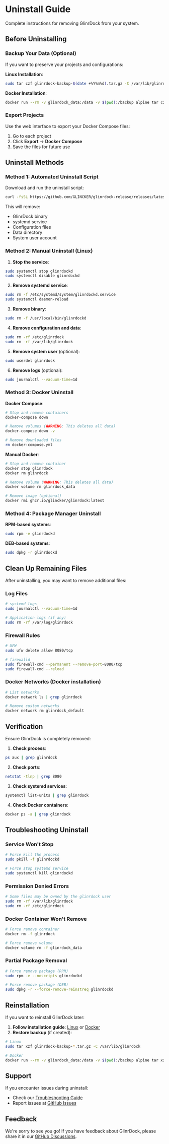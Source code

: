 # Uninstall Guide

Complete instructions for removing GlinrDock from your system.

## Before Uninstalling

### Backup Your Data (Optional)

If you want to preserve your projects and configurations:

**Linux Installation**:
```bash
sudo tar czf glinrdock-backup-$(date +%Y%m%d).tar.gz -C /var/lib/glinrdock .
```

**Docker Installation**:
```bash
docker run --rm -v glinrdock_data:/data -v $(pwd):/backup alpine tar czf /backup/glinrdock-backup-$(date +%Y%m%d).tar.gz -C /data .
```

### Export Projects

Use the web interface to export your Docker Compose files:
1. Go to each project
2. Click **Export** → **Docker Compose**
3. Save the files for future use

## Uninstall Methods

### Method 1: Automated Uninstall Script

Download and run the uninstall script:
```bash
curl -fsSL https://github.com/GLINCKER/glinrdock-release/releases/latest/download/uninstall.sh | sudo bash
```

This will remove:
- GlinrDock binary
- systemd service
- Configuration files
- Data directory
- System user account

### Method 2: Manual Uninstall (Linux)

1. **Stop the service**:
```bash
sudo systemctl stop glinrdockd
sudo systemctl disable glinrdockd
```

2. **Remove systemd service**:
```bash
sudo rm -f /etc/systemd/system/glinrdockd.service
sudo systemctl daemon-reload
```

3. **Remove binary**:
```bash
sudo rm -f /usr/local/bin/glinrdockd
```

4. **Remove configuration and data**:
```bash
sudo rm -rf /etc/glinrdock
sudo rm -rf /var/lib/glinrdock
```

5. **Remove system user** (optional):
```bash
sudo userdel glinrdock
```

6. **Remove logs** (optional):
```bash
sudo journalctl --vacuum-time=1d
```

### Method 3: Docker Uninstall

**Docker Compose**:
```bash
# Stop and remove containers
docker-compose down

# Remove volumes (WARNING: This deletes all data)
docker-compose down -v

# Remove downloaded files
rm docker-compose.yml
```

**Manual Docker**:
```bash
# Stop and remove container
docker stop glinrdock
docker rm glinrdock

# Remove volume (WARNING: This deletes all data)
docker volume rm glinrdock_data

# Remove image (optional)
docker rmi ghcr.io/glincker/glinrdock:latest
```

### Method 4: Package Manager Uninstall

**RPM-based systems**:
```bash
sudo rpm -e glinrdockd
```

**DEB-based systems**:
```bash
sudo dpkg -r glinrdockd
```

## Clean Up Remaining Files

After uninstalling, you may want to remove additional files:

### Log Files
```bash
# systemd logs
sudo journalctl --vacuum-time=1d

# Application logs (if any)
sudo rm -rf /var/log/glinrdock
```

### Firewall Rules
```bash
# UFW
sudo ufw delete allow 8080/tcp

# firewalld
sudo firewall-cmd --permanent --remove-port=8080/tcp
sudo firewall-cmd --reload
```

### Docker Networks (Docker installation)
```bash
# List networks
docker network ls | grep glinrdock

# Remove custom networks
docker network rm glinrdock_default
```

## Verification

Ensure GlinrDock is completely removed:

1. **Check process**:
```bash
ps aux | grep glinrdock
```

2. **Check ports**:
```bash
netstat -tlnp | grep 8080
```

3. **Check systemd services**:
```bash
systemctl list-units | grep glinrdock
```

4. **Check Docker containers**:
```bash
docker ps -a | grep glinrdock
```

## Troubleshooting Uninstall

### Service Won't Stop
```bash
# Force kill the process
sudo pkill -f glinrdockd

# Force stop systemd service
sudo systemctl kill glinrdockd
```

### Permission Denied Errors
```bash
# Some files may be owned by the glinrdock user
sudo rm -rf /var/lib/glinrdock
sudo rm -rf /etc/glinrdock
```

### Docker Container Won't Remove
```bash
# Force remove container
docker rm -f glinrdock

# Force remove volume
docker volume rm -f glinrdock_data
```

### Partial Package Removal
```bash
# Force remove package (RPM)
sudo rpm -e --noscripts glinrdockd

# Force remove package (DEB)
sudo dpkg -r --force-remove-reinstreq glinrdockd
```

## Reinstallation

If you want to reinstall GlinrDock later:

1. **Follow installation guide**: [Linux](INSTALL_LINUX.md) or [Docker](INSTALL_DOCKER.md)
2. **Restore backup** (if created):
```bash
# Linux
sudo tar xzf glinrdock-backup-*.tar.gz -C /var/lib/glinrdock

# Docker
docker run --rm -v glinrdock_data:/data -v $(pwd):/backup alpine tar xzf /backup/glinrdock-backup-*.tar.gz -C /data
```

## Support

If you encounter issues during uninstall:
- Check our [Troubleshooting Guide](TROUBLESHOOTING.md)
- Report issues at [GitHub Issues](https://github.com/GLINCKER/glinrdock-release/issues)

## Feedback

We're sorry to see you go! If you have feedback about GlinrDock, please share it in our [GitHub Discussions](https://github.com/GLINCKER/glinrdock-release/discussions).